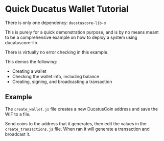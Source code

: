 # Quick Ducatus Wallet Tutorial

There is only one dependency: `ducatuscore-lib-x`

This is purely for a quick demonstration purpose, and is by no means meant to be a comprehensive example on how to deploy a system using ducatuscore-lib.

There is virtually no error checking in this example.

This demos the following:
- Creating a wallet
- Checking the wallet info, including balance
- Creating, signing, and broadcasting a transaction

## Example

The `create_wallet.js` file creates a new DucatusCoin address and save the WIF to a file.

Send coins to the address that it generates, then edit the values in the `create_transactions.js` file. When ran it will generate a transaction and broadcast it.
